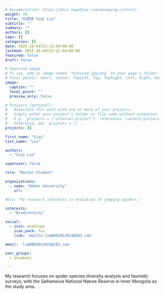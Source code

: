 ```yaml
---
# Documentation: https://docs.hugoblox.com/managing-content/
weight: 70
title: "刘思琪 Siqi Liu"
subtitle: ""
summary: ""
authors: []
tags: []
categories: []
date: 2025-10-04T13:12:04+08:00
lastmod: 2025-10-04T13:12:04+08:00
featured: false
draft: false

# Featured image
# To use, add an image named `featured.jpg/png` to your page's folder.
# Focal points: Smart, Center, TopLeft, Top, TopRight, Left, Right, BottomLeft, Bottom, BottomRight.
image:
  caption: ""
  focal_point: ""
  preview_only: false

# Projects (optional).
#   Associate this post with one or more of your projects.
#   Simply enter your project's folder or file name without extension.
#   E.g. `projects = ["internal-project"]` references `content/project/deep-learning/index.md`.
#   Otherwise, set `projects = []`.
projects: []

first_name: "Siqi"
last_name: "Liu"

authors:
  - "Siqi Liu"

superuser: false

role: "Master Student"

organizations:
  - name: "Hebei University"
    url: ''

#bio: "My research interests in evolution of jumping spiders."

interests:
  - "Biodiversity"

social:
  - icon: envelope
    icon_pack: fas
    link: 'mailto:lsq0802012024@163.com'

email: 'lsq0802012024@163.com'

user_groups:
  - Students

---
```


My research focuses on spider species diversity analysis and faunistic surveys, with the Saihanwula National Nature Reserve in Inner Mongolia as the study area.
